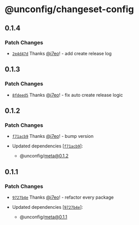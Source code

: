# @unconfig/changeset-config

## 0.1.4
### Patch Changes



- [`2e4d47d`](https://github.com/i7eo/unconfig/commit/2e4d47d09694264cae038242b381c601397e1912) Thanks [@i7eo](https://github.com/i7eo)! - add create release log

## 0.1.3
### Patch Changes



- [`8fdeed5`](https://github.com/i7eo/unconfig/commit/8fdeed501c19091cb56087e993de900e34565592) Thanks [@i7eo](https://github.com/i7eo)! - fix auto create release logic

## 0.1.2
### Patch Changes



- [`f71acb9`](https://github.com/i7eo/unconfig/commit/f71acb904d4b792a7122c96c6ae72cc09d45c5a8) Thanks [@i7eo](https://github.com/i7eo)! - bump version

- Updated dependencies [[`f71acb9`](https://github.com/i7eo/unconfig/commit/f71acb904d4b792a7122c96c6ae72cc09d45c5a8)]:
  - @unconfig/meta@0.1.2

## 0.1.1
### Patch Changes



- [`9727b4e`](https://github.com/i7eo/unconfig/commit/9727b4ec1dd73be781a1747e1194da668793eae7) Thanks [@i7eo](https://github.com/i7eo)! - refactor every package

- Updated dependencies [[`9727b4e`](https://github.com/i7eo/unconfig/commit/9727b4ec1dd73be781a1747e1194da668793eae7)]:
  - @unconfig/meta@0.1.1
